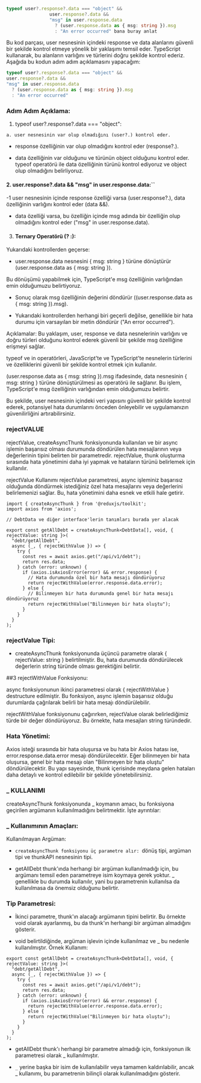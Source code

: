 ```ts
typeof user?.response?.data === "object" &&
                user.response?.data &&
                "msg" in user.response.data
                  ? (user.response.data as { msg: string }).msg
                  : "An error occurred" bana buray anlat
```
Bu kod parçası, user nesnesinin içindeki response ve data alanlarını güvenli bir şekilde kontrol etmeye yönelik bir yaklaşımı temsil eder. TypeScript kullanarak, bu alanların varlığını ve türlerini doğru şekilde kontrol ederiz. Aşağıda bu kodun adım adım açıklamasını yapacağım:

```ts
typeof user?.response?.data === "object" &&
user.response?.data &&
"msg" in user.response.data
  ? (user.response.data as { msg: string }).msg
  : "An error occurred"

```

### Adım Adım Açıklama:
1. typeof user?.response?.data === "object":

``a. user nesnesinin var olup olmadığını (user?.) kontrol eder.``

- response özelliğinin var olup olmadığını kontrol eder (response?.).

- data özelliğinin var olduğunu ve türünün object olduğunu kontrol eder. typeof operatörü ile data özelliğinin türünü kontrol ediyoruz ve object olup olmadığını belirliyoruz.

#### 2.  user.response?.data && "msg" in user.response.data:``

-1 user nesnesinin içinde response özelliği varsa (user.response?.), data özelliğinin varlığını kontrol eder (data &&).

- data özelliği varsa, bu özelliğin içinde msg adında bir özelliğin olup olmadığını kontrol eder ("msg" in user.response.data).
3. #### Ternary Operatörü (? :):

Yukarıdaki kontrollerden geçerse:

- user.response.data nesnesini { msg: string } türüne dönüştürür (user.response.data as { msg: string }).

Bu dönüşümü yapabilmek için, TypeScript'e msg özelliğinin varlığından emin olduğumuzu belirtiyoruz.

- Sonuç olarak msg özelliğinin değerini döndürür ((user.response.data as { msg: string }).msg).

- Yukarıdaki kontrollerden herhangi biri geçerli değilse, genellikle bir hata durumu için varsayılan bir metin döndürür ("An error occurred").


Açıklamalar:
Bu yaklaşım, user, response ve data nesnelerinin varlığını ve doğru türleri olduğunu kontrol ederek güvenli bir şekilde msg özelliğine erişmeyi sağlar.

typeof ve in operatörleri, JavaScript'te ve TypeScript'te nesnelerin türlerini ve özelliklerini güvenli bir şekilde kontrol etmek için kullanılır.

(user.response.data as { msg: string }).msg ifadesinde, data nesnesinin { msg: string } türüne dönüştürülmesi as operatörü ile sağlanır. Bu işlem, TypeScript'e msg özelliğinin varlığından emin olduğumuzu belirtir.

Bu şekilde, user nesnesinin içindeki veri yapısını güvenli bir şekilde kontrol ederek, potansiyel hata durumlarını önceden önleyebilir ve uygulamanızın güvenilirliğini artırabilirsiniz.


### rejectVALUE

rejectValue, createAsyncThunk fonksiyonunda kullanılan ve bir async işlemin başarısız olması durumunda döndürülen hata mesajlarının veya değerlerinin tipini belirten bir parametredir. rejectValue, thunk oluşturma sırasında hata yönetimini daha iyi yapmak ve hataların türünü belirlemek için kullanılır.

rejectValue Kullanımı
rejectValue parametresi, async işleminiz başarısız olduğunda döndürmek istediğiniz özel hata mesajlarını veya değerlerini belirlemenizi sağlar. Bu, hata yönetimini daha esnek ve etkili hale getirir.

```TS
import { createAsyncThunk } from '@reduxjs/toolkit';
import axios from 'axios';

// DebtData ve diğer interface'lerin tanımları burada yer alacak

export const getAllDebt = createAsyncThunk<DebtData[], void, { rejectValue: string }>(
  "debt/getAllDebt",
  async (_, { rejectWithValue }) => {
    try {
      const res = await axios.get("/api/v1/debt");
      return res.data;
    } catch (error: unknown) {
      if (axios.isAxiosError(error) && error.response) {
        // Hata durumunda özel bir hata mesajı döndürüyoruz
        return rejectWithValue(error.response.data.error);
      } else {
        // Bilinmeyen bir hata durumunda genel bir hata mesajı döndürüyoruz
        return rejectWithValue("Bilinmeyen bir hata oluştu");
      }
    }
  }
);

```


### rejectValue Tipi:

- createAsyncThunk fonksiyonunda üçüncü parametre olarak { rejectValue: string } belirtilmiştir. Bu, hata durumunda döndürülecek değerlerin string türünde olması gerektiğini belirtir.

##3 rejectWithValue Fonksiyonu:

async fonksiyonunun ikinci parametresi olarak { rejectWithValue } destructure edilmiştir. Bu fonksiyon, async işlemin başarısız olduğu durumlarda çağrılarak belirli bir hata mesajı döndürülebilir.

rejectWithValue fonksiyonunu çağırırken, rejectValue olarak belirlediğimiz türde bir değer döndürüyoruz. Bu örnekte, hata mesajları string türündedir.

### Hata Yönetimi:

Axios isteği sırasında bir hata oluşursa ve bu hata bir Axios hatası ise, error.response.data.error mesajı döndürülecektir.
Eğer bilinmeyen bir hata oluşursa, genel bir hata mesajı olan "Bilinmeyen bir hata oluştu" döndürülecektir.
Bu yapı sayesinde, thunk içerisinde meydana gelen hataları daha detaylı ve kontrol edilebilir bir şekilde yönetebilirsiniz.

### _ KULLANIMI

createAsyncThunk fonksiyonunda _ koymanın amacı, bu fonksiyona geçirilen argümanın kullanılmadığını belirtmektir. İşte ayrıntılar:

### _ Kullanımının Amaçları:
Kullanılmayan Argüman:

- ``createAsyncThunk fonksiyonu üç parametre alır: ``dönüş tipi, argüman tipi ve thunkAPI nesnesinin tipi.

- getAllDebt thunk'ında herhangi bir argüman kullanılmadığı için, bu argümanı temsil eden parametreye isim koymaya gerek yoktur. _ genellikle bu durumda kullanılır, yani bu parametrenin kullanılsa da kullanılmasa da önemsiz olduğunu belirtir.

### Tip Parametresi:

- İkinci parametre, thunk'ın alacağı argümanın tipini belirtir. Bu örnekte void olarak ayarlanmış, bu da thunk'ın herhangi bir argüman almadığını gösterir.

- void belirtildiğinde, argüman işlevin içinde kullanılmaz ve _ bu nedenle kullanılmıştır.
Örnek Kullanım:

```TS
export const getAllDebt = createAsyncThunk<DebtData[], void, { rejectValue: string }>(
  "debt/getAllDebt",
  async (_, { rejectWithValue }) => {
    try {
      const res = await axios.get("/api/v1/debt");
      return res.data;
    } catch (error: unknown) {
      if (axios.isAxiosError(error) && error.response) {
        return rejectWithValue(error.response.data.error);
      } else {
        return rejectWithValue("Bilinmeyen bir hata oluştu");
      }
    }
  }
);

```

- getAllDebt thunk'ı herhangi bir parametre almadığı için, fonksiyonun ilk parametresi olarak _ kullanılmıştır.

- ``_`` yerine başka bir isim de kullanılabilir veya tamamen kaldırılabilir, ancak _ kullanımı, bu parametrenin bilinçli olarak kullanılmadığını gösterir.